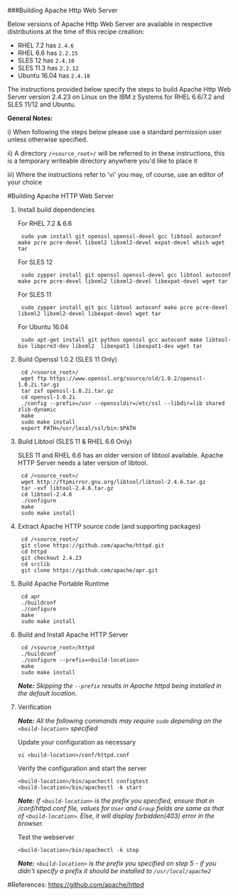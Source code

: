 <!---PACKAGE:Apache HTTP--->
<!---DISTRO:SLES 12:2.4.x--->
<!---DISTRO:SLES 11:2.4.x--->
<!---DISTRO:RHEL 7.1:2.4.x--->
<!---DISTRO:RHEL 6.6:2.4.x--->
<!---DISTRO:Ubuntu 16.x:2.4.x--->

###Building Apache Http Web Server

Below versions of Apache Http Web Server are available in respective distributions at the time of this recipe creation:

*    RHEL 7.2 has `2.4.6`
*    RHEL 6.6 has `2.2.15`
*    SLES 12 has `2.4.10`
*    SLES 11.3 has `2.2.12`
*    Ubuntu 16.04 has `2.4.18`

The instructions provided below specify the steps to build Apache Http Web Server version 2.4.23 on Linux on the IBM z Systems for RHEL 6.6/7.2 and SLES 11/12 and Ubuntu.

**General Notes:**

i) When following the steps below please use a standard permission user unless otherwise specified.

ii) A directory `/<source_root>/` will be referred to in these instructions, this is a temporary writeable directory anywhere you'd like to place it

iii) Where the instructions refer to 'vi' you may, of course, use an editor of your choice

#Building Apache HTTP Web Server

1. Install build dependencies

	For RHEL 7.2 & 6.6

		sudo yum install git openssl openssl-devel gcc libtool autoconf make pcre pcre-devel libxml2 libxml2-devel expat-devel which wget tar

	For SLES 12 

		sudo zypper install git openssl openssl-devel gcc libtool autoconf make pcre pcre-devel libxml2 libxml2-devel libexpat-devel wget tar
	
	For SLES 11
	
	    sudo zypper install git gcc libtool autoconf make pcre pcre-devel libxml2 libxml2-devel libexpat-devel wget tar
	
	For Ubuntu 16.04
	   
		sudo apt-get install git python openssl gcc autoconf make libtool-bin libpcre3-dev libxml2  libexpat1 libexpat1-dev wget tar 

2. Build Openssl 1.0.2 (SLES 11 Only)
    
		cd /<source_root>/
		wget ftp https://www.openssl.org/source/old/1.0.2/openssl-1.0.2i.tar.gz
		tar zxf openssl-1.0.2i.tar.gz
		cd openssl-1.0.2i
		./config --prefix=/usr --openssldir=/etc/ssl --libdir=lib shared zlib-dynamic
		make
		sudo make install		
		export PATH=/usr/local/ssl/bin:$PATH

3. Build Libtool (SLES 11 & RHEL 6.6 Only)

	SLES 11 and RHEL 6.6 has an older version of libtool available. Apache HTTP Server needs a later version of libtool.

		cd /<source_root>/
		wget http://ftpmirror.gnu.org/libtool/libtool-2.4.6.tar.gz
		tar -xvf libtool-2.4.6.tar.gz
		cd libtool-2.4.6
		./configure
		make
		sudo make install

		
4. Extract Apache HTTP source code (and supporting packages)

		cd /<source_root>/
		git clone https://github.com/apache/httpd.git 
		cd httpd
		git checkout 2.4.23
		cd srclib
		git clone https://github.com/apache/apr.git

5. Build Apache Portable Runtime

		cd apr
		./buildconf 
		./configure
		make
		sudo make install

6. Build and Install Apache HTTP Server

		cd /<source_root>/httpd
		./buildconf
		./configure --prefix=<build-location>
		make
		sudo make install

    _**Note:** Skipping the `--prefix` results in Apache httpd being installed in the default location._

	
7.  Verification

    _**Note:** All the following commands may require `sudo` depending on the `<build-location>` specified_

    Update your configuration as necessary

		vi <build-location>/conf/httpd.conf

    Verify the configuration and start the server

		<build-location>/bin/apachectl configtest
		<build-location>/bin/apachectl -k start
    
	_**Note:** If `<build-location>` is the prefix you specified, ensure that in <build-location>/conf/httpd.conf file,_
	_values for `User` and `Group` fields are same as that of `<build-location>`. Else, it will display forbidden(403) error in the browser._  
    
	Test the webserver

		<build-location>/bin/apachectl -k stop

    _**Note:** `<build-location>` is the prefix you specified on step 5 - if you didn't specify a prefix it should be installed to `/usr/local/apache2`_

#References:
https://github.com/apache/httpd